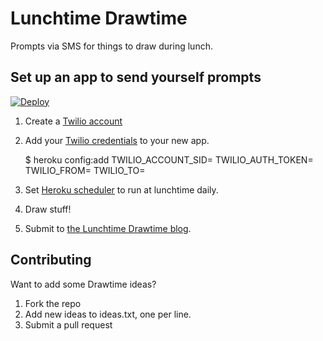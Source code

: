 # Lunchtime Drawtime

Prompts via SMS for things to draw during lunch.

## Set up an app to send yourself prompts

[![Deploy](https://www.herokucdn.com/deploy/button.png)](https://heroku.com/deploy?template=https://github.com/ckundo/lunchtimedrawtime)

1. Create a [Twilio account](https://www.twilio.com/try-twilio)
2. Add your [Twilio credentials](https://www.twilio.com/user/account) to your new app.

    $ heroku config:add TWILIO_ACCOUNT_SID=<your Twilio acct sid> TWILIO_AUTH_TOKEN=<your Twilio auth token> TWILIO_FROM=<your Twilio from number> TWILIO_TO=<your mobile number>

3. Set [Heroku scheduler](https://scheduler.heroku.com/dashboard) to run at lunchtime daily.
4. Draw stuff!
5. Submit to [the Lunchtime Drawtime blog](http://lunchtimedrawtime.com).

## Contributing

Want to add some Drawtime ideas?

1. Fork the repo
1. Add new ideas to ideas.txt, one per line.
1. Submit a pull request
